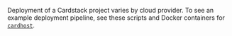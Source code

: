 Deployment of a Cardstack project varies by cloud provider. To see an example deployment pipeline, see these scripts and Docker containers for [`cardhost`](https://github.com/cardstack/cardstack/tree/master/packages/cardhost/deploy).
